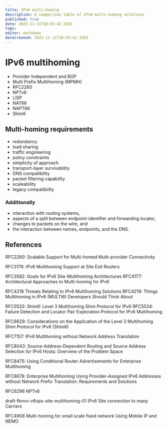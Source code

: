 ```yaml
---
title: IPv6 multi-homing
description: A comparison table of IPv6 multi-homing solutions
published: true
date: 2023-11-11T10:55:42.316Z
tags: 
editor: markdown
dateCreated: 2023-11-11T10:55:42.316Z
---
```


# IPv6 multihoming
- Provider Independent and BGP
- Multi Prefix MultiHoming (MPMH)
- RFC2260
- NPTv6
- LISP
- NAT66
- NAPT66
- Shim6

## Multi-homing requirements
  *  redundancy
  *  load sharing
  *  traffic engineering
  *  policy constraints
  *  simplicity of approach
  *  transport-layer survivability
  *  DNS compatibility
  *  packet filtering capability
  *  scaleability
  *  legacy compatibility
  

### Additionally
   *  interaction with routing systems,
   *  aspects of a split between endpoint-identifier and forwarding
         locator,
  *  changes to packets on the wire, and
  *  the interaction between names, endpoints, and the DNS.





## References
RFC2260: Scalable Support for Multi-homed Multi-provider Connectivity

RFC3178: IPv6 Multihoming Support at Site Exit Routers 

RFC3582: Goals for IPv6 Site-Multihoming Architectures
RFC4177: Architectural Approaches to Multi-homing for IPv6

RFC4218 Threats Relating to IPv6 Multihoming Solutions
RFC4219: Things Multihoming in IPv6 (MULTI6) Developers Should Think About

RFC5533: Shim6: Level 3 Multihoming Shim Protocol for IPv6
RFC5534: Failure Detection and Locator Pair Exploration Protocol for IPv6 Multihoming

RFC6629: Considerations on the Application of the Level 3 Multihoming Shim Protocol for IPv6 (Shim6)

RFC7157: IPv6 Multihoming without Network Address Translation

RFC8043: Source-Address-Dependent Routing and Source Address Selection for IPv6 Hosts: Overview of the Problem Space

RFC8475: Using Conditional Router Advertisements for Enterprise Multihoming

RFC8678: Enterprise Multihoming Using Provider-Assigned IPv6 Addresses without Network Prefix Translation: Requirements and Solutions

RFC6296 NPTv6

draft-fbnvv-v6ops-site-multihoming-01
IPv6 Site connection to many Carriers


RFC4908 Multi-homing for small scale fixed network Using Mobile IP and NEMO